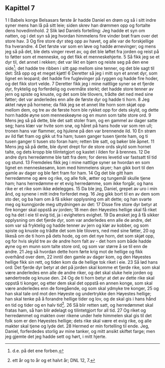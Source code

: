 ## Kapittel 7

1 I Babels konge Belsasars første år hadde Daniel en drøm og så i sitt indre syner mens han lå på sitt leie; siden skrev han drømmen opp og fortalte dens hovedinnhold.
2 Slik lød Daniels fortelling: Jeg hadde et syn om natten, og i det syn så jeg hvordan himmelens fire vinder brøt fram over det store hav.
3 Og fire store dyr steg opp av havet, og alle var de forskjellige fra hverandre.
4 Det første var som en løve og hadde ørnevinger; og mens jeg så på det, ble dets vinger revet av, og det ble løftet fra jorden og reist på to føtter som et menneske, og det fikk et menneskehjerte.
5 Så fikk jeg se et dyr til, det annet i rekken; det var likt en bjørn og reiste seg på den ene side[^1]; det hadde tre ribben i sitt gap mellom sine tenner, og det ble sagt til det: Stå opp og et meget kjøtt!
6 Deretter så jeg i mitt syn et annet dyr, som lignet en leopard; det hadde fire fuglevinger på ryggen og hadde fire hoder, og det fikk stort velde.
7 Deretter fikk jeg i mine nattlige syner se et fjerde dyr, fryktelig og forferdelig og overmåte sterkt; det hadde store tenner av jern og spiste og knuste, og det som ble tilovers, trådte det ned med sine føtter; det var anderledes enn alle de første dyr og hadde ti horn.
8 Jeg aktet nøye på hornene; da fikk jeg se et annet lite horn som skjøt opp mellom dem, og tre av de første horn ble rykket opp for dets skyld, og dette horn hadde øyne som menneskeøyne og en munn som talte store ord.
9 Mens jeg så på dette, ble det satt stoler fram, og en gammel av dager satte seg; hans klær var hvite som snø, og håret på hans hode var som ren ull; tronen hans var flammer, og hjulene på den var brennende ild.
10 En strøm av ild fløt fram og gikk ut fra ham; tusen ganger tusen tjente ham, og ti tusen ganger ti tusen sto foran ham; retten ble satt, og bøker ble åpnet.
11 Mens jeg så på dette, ble dyret drept for de store ords skyld som hornet talte, og dets kropp ble tilintetgjort og kastet i ilden for å brennes.
12 De andre dyrs herredømme ble tatt fra dem; for deres levetid var fastsatt til tid og stund.
13 Fremdeles fikk jeg i mine nattlige syner se hvordan en som lignet en menneskesønn, kom med himmelens skyer; han gikk bort til den gamle av dager og ble ført fram for ham.
14 Og det ble gitt ham herredømme og ære og rike, og alle folk, ætter og tungemål skulle tjene ham; hans herredømme er et evig herredømme, som ikke forgår, og hans rike er et rike som ikke ødelegges.
15 Da ble jeg, Daniel, grepet av uro i min ånd, og synene i mitt indre forferdet meg.
16 Jeg gikk bort til en av dem som sto der, og ba ham om å få sikker opplysning om alt dette; og han svarte meg og kunngjorde meg uttydningen av det:
17 Disse fire store dyr betyr at fire konger skal oppstå av jorden;
18 men den Høyestes hellige skal få riket og ha det i eie til evig tid, ja i evigheters evighet.
19 Da ønsket jeg å få sikker opplysning om det fjerde dyr, som var anderledes enn alle de andre, det som var så fryktelig og hadde tenner av jern og klør av kobber, og som spiste og knuste og trådte det som ble tilovers, ned med sine føtter,
20 og likeså om de ti horn på dets hode, og om det nye horn, det som skjøt opp, og for hvis skyld tre av de andre horn falt av - det horn som både hadde øyne og en munn som talte store ord, og som var større å se til enn de andre.
21 Jeg så hvordan dette horn førte krig mot de hellige og fikk overhånd over dem,
22 inntil den gamle av dager kom, og den Høyestes hellige fikk sin rett, og tiden kom da de hellige tok riket i eie.
23 Så lød hans ord: Det fjerde dyr betyr at det på jorden skal komme et fjerde rike, som skal være anderledes enn alle de andre riker, og det skal sluke hele jorden og søndertrede og knuse den.
24 Og de ti horn betyr at det av dette rike skal oppstå ti konger, og etter dem skal det oppstå en annen konge, som skal være anderledes enn de foregående, og som skal ydmyke tre konger,
25 og han skal tale ord mot den Høyeste og undertrykke den Høyestes hellige; han skal tenke på å forandre hellige tider og lov, og de skal gis i hans hånd en tid og tider og en halv tid[^2].
26 Så blir retten satt, og herredømmet skal fratas ham, så han blir ødelagt og tilintetgjort for all tid.
27 Og riket og herredømmet og makten over rikene under hele himmelen skal gis til det folk som er den Høyestes hellige; dets rike skal være et evig rike, og alle makter skal tjene og lyde det.
28 Hermed er min fortelling til ende. Jeg, Daniel, forferdedes storlig av mine tanker, og mitt ansikt skiftet farge; men jeg gjemte det jeg hadde sett og hørt, i mitt hjerte.

[^1]:  d.e. på det ene forben.
[^2]:  ett år og to år og et halvt år; DNL 12, 7.
